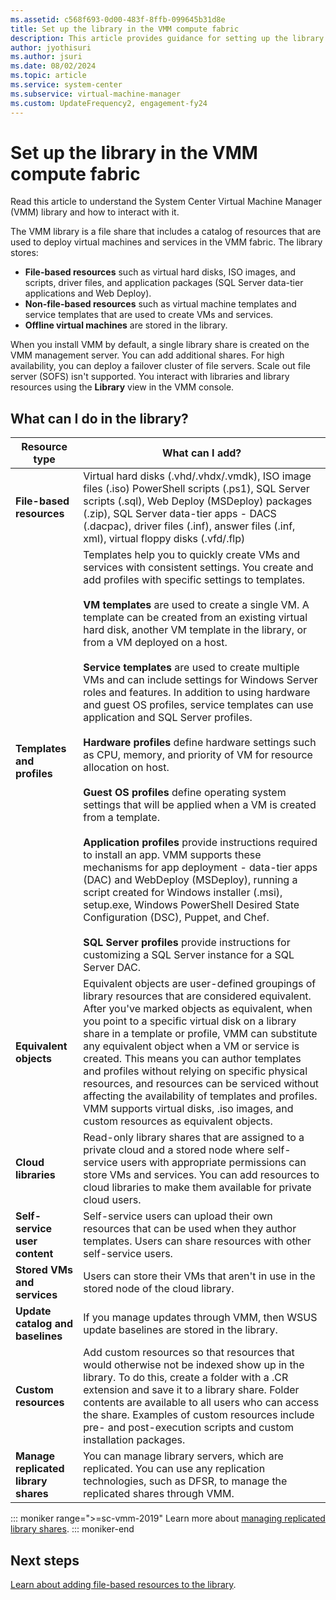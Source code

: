 ```yaml
---
ms.assetid: c568f693-0d00-483f-8ffb-099645b31d8e
title: Set up the library in the VMM compute fabric
description: This article provides guidance for setting up the library in the VMM compute fabric
author: jyothisuri
ms.author: jsuri
ms.date: 08/02/2024
ms.topic: article
ms.service: system-center
ms.subservice: virtual-machine-manager
ms.custom: UpdateFrequency2, engagement-fy24
---
```


# Set up the library in the VMM compute fabric




Read this article to understand the System Center Virtual Machine Manager (VMM) library and how to interact with it.


The VMM library is a file share that includes a catalog of resources that are used to deploy virtual machines and services in the VMM fabric. The library stores:

- **File-based resources** such as virtual hard disks, ISO images, and scripts, driver files, and application packages (SQL Server data-tier applications and Web Deploy).
- **Non-file-based resources** such as virtual machine templates and service templates that are used to create VMs and services.
- **Offline virtual machines** are stored in the library.

When you install VMM by default, a single library share is created on the VMM management server. You can add additional shares. For high availability, you can deploy a failover cluster of file servers. Scale out file server (SOFS) isn't supported. You interact with libraries and library resources using the **Library** view in the VMM console.

## What can I do in the library?

Resource type | What can I add?
--- | ---
**File-based resources** | Virtual hard disks (.vhd/.vhdx/.vmdk), ISO image files (.iso) PowerShell scripts (.ps1), SQL Server scripts (.sql), Web Deploy (MSDeploy) packages (.zip), SQL Server data-tier apps - DACS (.dacpac),  driver files (.inf), answer files (.inf, xml), virtual floppy disks (.vfd/.flp)
**Templates and profiles** | Templates help you to quickly create VMs and services with consistent settings. You create and add profiles with specific settings to templates.<br/><br/>**VM templates** are used to create a single VM. A template can be created from an existing virtual hard disk, another VM template in the library, or from a VM deployed on a host.<br/><br/> **Service templates** are used to create multiple VMs and can include settings for Windows Server roles and features. In addition to using hardware and guest OS profiles, service templates can use application and SQL Server profiles.<br/><br/> **Hardware profiles** define hardware settings such as CPU, memory, and priority of VM for resource allocation on host.<br/><br/> **Guest OS profiles** define operating system settings that will be applied when a VM is created from a template. <br/><br/> **Application profiles** provide instructions required to install an app. VMM supports these mechanisms for app deployment - data-tier apps (DAC) and WebDeploy (MSDeploy), running a script created for Windows installer (.msi), setup.exe, Windows PowerShell Desired State Configuration (DSC), Puppet, and Chef.<br/><br/> **SQL Server profiles** provide instructions for customizing a SQL Server instance for a SQL Server DAC.
**Equivalent objects** | Equivalent objects are user-defined groupings of library resources that are considered equivalent. After you've marked objects as equivalent, when you point to a specific virtual disk on a library share in a template or profile, VMM can substitute any equivalent object when a VM or service is created. This means you can author templates and profiles without relying on specific physical resources, and resources can be serviced without affecting the availability of templates and profiles. VMM supports virtual disks, .iso images, and custom resources as equivalent objects.
**Cloud libraries** | Read-only library shares that are assigned to a private cloud and a stored node where self-service users with appropriate permissions can store VMs and services. You can add resources to cloud libraries to make them available for private cloud users.
**Self-service user content** | Self-service users can upload their own resources that can be used when they author templates. Users can share resources with other self-service users.
**Stored VMs and services** | Users can store their VMs that aren't in use in the stored node of the cloud library.
**Update catalog and baselines** | If you manage updates through VMM, then WSUS update baselines are stored in the library.
**Custom resources** | Add custom resources so that resources that would otherwise not be indexed show up in the library. To do this, create a folder with a .CR extension and save it to a library share. Folder contents are available to all users who can access the share. Examples of custom resources include pre- and post-execution scripts and custom installation packages.
**Manage replicated library shares** | You can manage library servers, which are replicated. You can use any replication technologies, such as DFSR, to manage the replicated shares through VMM.

::: moniker range=">=sc-vmm-2019"
Learn more about [managing replicated library shares](library-resources.md#manage-replicated-library-shares).
::: moniker-end

## Next steps

[Learn about adding file-based resources to the library](library-files.md).
